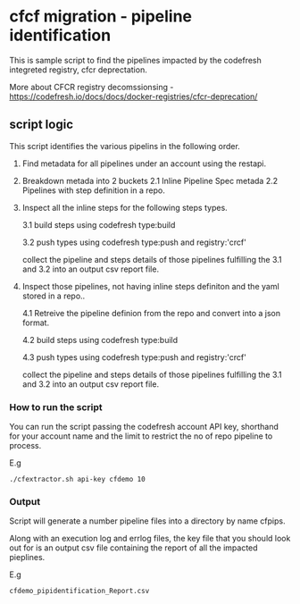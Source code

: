 # cfcf migration - pipeline identification

This is sample script to find the pipelines impacted by the codefresh integreted registry, cfcr deprectation.

More about CFCR registry decomssionsing - https://codefresh.io/docs/docs/docker-registries/cfcr-deprecation/

## script logic

This script identifies the various pipelins in the following order.

1. Find metadata for all pipelines under an account using the restapi.

2. Breakdown metada into 2 buckets
     2.1 Inline Pipeline Spec metada
     2.2 Pipelines with step definition in a repo.
     
3. Inspect all the inline steps for the following steps types.
 
     3.1 build steps using codefresh type:build
     
     3.2 push types using codefresh type:push and registry:'crcf'
     
     collect the pipeline and steps details of those pipelines fulfilling the 3.1 and 3.2 into an output csv report file.
     
4. Inspect those pipelines, not having inline steps definiton and the yaml stored in a repo..
    
      4.1 Retreive the pipeline definion from the repo and convert into a json format.
      
      4.2 build steps using codefresh type:build
     
      4.3 push types using codefresh type:push and registry:'crcf'
     
     collect the pipeline and steps details of those pipelines fulfilling the 3.1 and 3.2 into an output csv report file.
      
    

### How to run the script

You can run the script passing the codefresh account API key, shorthand for your account name  and the limit to restrict the no of repo pipeline to process.

E.g 

```
./cfextractor.sh api-key cfdemo 10
```

### Output

Script will generate a number pipeline files into a directory by name cfpips.

Along with an execution log and errlog files, the key file that you should look out for is an output csv file containing the report of all the impacted pieplines.

E.g 
```
cfdemo_pipidentification_Report.csv
```

